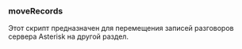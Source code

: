 ### moveRecords   

Этот скрипт предназначен для перемещения записей разговоров сервера Asterisk на другой раздел.